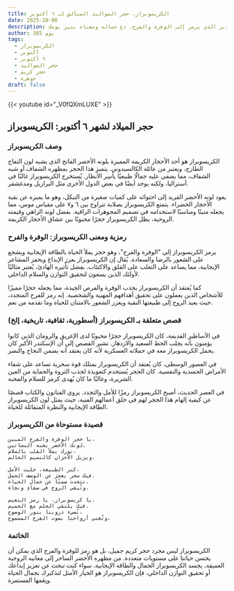 ```yaml
---
title: الكريسوبراز، حجر المواليد المتألق لـ ٦ أكتوبر
date: 2025-10-06
description: اشعر بأهمية الكريسوبراز، حجر المواليد لـ ٦ أكتوبر الذي يرمز إلى الوفرة والفرح. دع جماله ومعناه ينير يومك.
author: 365 يوم
tags:
  - الكريسوبراز
  - أكتوبر
  - ٦ أكتوبر
  - حجر المواليد
  - حجر كريم
  - جوهرة
draft: false
---
```


{{< youtube id="_V0fQXmLUXE" >}}

## حجر الميلاد لشهر ٦ أكتوبر: الكريسوبراز

### وصف الكريسوبراز

الكريسوبراز هو أحد الأحجار الكريمة المميزة بلونه الأخضر الفاتح الذي يشبه لون التفاح الطازج، ويعتبر من عائلة الكالسيدوني. يتميز هذا الحجر بمظهره الشفاف أو شبه الشفاف، مما يضفي عليه جمالًا طبيعيًا يأسِر الأنظار. يُستخرج الكريسوبراز غالبًا في أستراليا، ولكنه يوجد أيضًا في بعض الدول الأخرى مثل البرازيل ومدغشقر.

يعود لونه الأخضر الفريد إلى احتوائه على كميات صغيرة من النيكل، وهو ما يميزه عن بقية الأحجار الخضراء. يتمتع الكريسوبراز بصلابة تتراوح بين ٦ و٧ على مقياس موس، مما يجعله متينًا ومناسبًا لاستخدامه في تصميم المجوهرات الراقية. بفضل لونه الزاهي وقيمته الروحية، يظل الكريسوبراز حجرًا محبوبًا بين عشاق الأحجار الكريمة.

### رمزية ومعنى الكريسوبراز: الوفرة والفرح

يرمز الكريسوبراز إلى "الوفرة والفرح"، وهو حجر يملأ الحياة بالطاقة الإيجابية ويشجع على الشعور بالرضا والسعادة. يُقال إن الكريسوبراز يعزز الإبداع ويحفز المشاعر الإيجابية، مما يساعد على التغلب على القلق والاكتئاب. بفضل تأثيره الهادئ، يُعتبر مثاليًا لأولئك الذين يسعون لتحقيق التوازن والسلام الداخلي.

كما يُعتقد أن الكريسوبراز يجذب الوفرة والفرص الجيدة، مما يجعله حجرًا مميزًا للأشخاص الذين يعملون على تحقيق أهدافهم المهنية والشخصية. إنه رمز للفرح المتجدد، حيث يعيد الروح إلى طبيعتها النقية ويعزز الشعور بالامتنان للحياة وما تقدمه من نعم.

### قصص متعلقة بـ الكريسوبراز (أسطورية، ثقافية، تاريخية، إلخ)

في الأساطير القديمة، كان الكريسوبراز حجرًا محبوبًا لدى الإغريق والرومان الذين كانوا يؤمنون بأنه يجلب الحظ السعيد والازدهار. تشير القصص إلى أن الإسكندر الأكبر كان يحمل الكريسوبراز معه في حملاته العسكرية لأنه كان يعتقد أنه يضمن النجاح والنصر.

في العصور الوسطى، كان يُعتقد أن الكريسوبراز يمتلك قوة سحرية تساعد على شفاء الأمراض الجسدية والنفسية. كان الحجر يُستخدم كتعويذة لجذب الثروة والحماية من العين الشريرة، وغالبًا ما كان يُهدى كرمز للسلام والمحبة.

في العصر الحديث، أصبح الكريسوبراز رمزًا للأمل والتجدد. يروي الفنانون والكتاب قصصًا عن كيفية إلهام هذا الحجر لهم في خلق أعمالهم الفنية، حيث يمثل لون الكريسوبراز الطاقة الإيجابية والنظرة المتفائلة للحياة.

### قصيدة مستوحاة من الكريسوبراز

```
يا حجر الوفرة والفرح المبين،  
لونك الأخضر يشبه البساتين.  
نورك يملأ القلب بالسلام،  
ويزيل الأحزان كالنسيم الحالم.

كنز الطبيعة، جلبت الأمل،  
فيك سحر يعجز عن الوصف الجمل.  
تتحدث صمتًا عن جمال الحياة،  
وتُبقي الروح في صفاءٍ ونجاة.

يا كريسوبراز، يا رمز النعيم،  
فيك يلتقي الحلم مع الحميم.  
تُضيء دروبنا بنور الوضوح،  
وتُغني أرواحنا بصوت الفرح المسموح.
```

### الخاتمة

الكريسوبراز ليس مجرد حجر كريم جميل، بل هو رمز للوفرة والفرح الذي يمكن أن يحسن حياتنا على مستويات متعددة. من مظهره الأخضر الساحر إلى معانيه الروحية العميقة، يجسد الكريسوبراز الجمال والطاقة الإيجابية. سواء كنت تبحث عن تعزيز إبداعك أو تحقيق التوازن الداخلي، فإن الكريسوبراز هو الخيار الأمثل لتذكيرك بجمال الحياة ونِعَمها المستمرة.